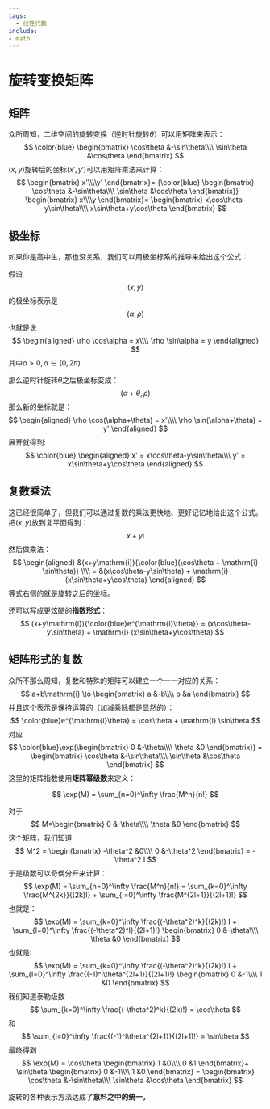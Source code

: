 ```yaml
---
tags:
  - 线性代数
include:
- math
---
```


# 旋转变换矩阵

## 矩阵
众所周知，二维空间的旋转变换（逆时针旋转$\theta$）可以用矩阵来表示：
$$
\color{blue}
\begin{bmatrix}
\cos\theta &-\sin\theta\\\\
\sin\theta &\cos\theta
\end{bmatrix}
$$
$(x,y)$旋转后的坐标$(x',y')$可以用矩阵乘法来计算：
$$
\begin{bmatrix}
x'\\\\y'
\end{bmatrix}=
{\color{blue}
\begin{bmatrix}
\cos\theta &-\sin\theta\\\\
\sin\theta &\cos\theta
\end{bmatrix}}
\begin{bmatrix}
x\\\\y
\end{bmatrix}=
\begin{bmatrix}
x\cos\theta-y\sin\theta\\\\
x\sin\theta+y\cos\theta
\end{bmatrix}
$$

## 极坐标
如果你是高中生，那也没关系，我们可以用极坐标系的推导来给出这个公式：

假设
$$
(x,y)
$$
的极坐标表示是
$$
(\alpha, \rho)
$$
也就是说
$$
\begin{aligned}
\rho \cos\alpha = x\\\\
\rho \sin\alpha = y
\end{aligned}
$$
其中$\rho>0, \alpha\in[0,2\pi)$

那么逆时针旋转$\theta$之后极坐标变成：
$$
(\alpha+\theta, \rho)
$$
那么新的坐标就是：
$$
\begin{aligned}
\rho \cos(\alpha+\theta) = x'\\\\
\rho \sin(\alpha+\theta) = y'
\end{aligned}
$$
展开就得到:
$$
\color{blue}
\begin{aligned}
x' = x\cos\theta-y\sin\theta\\\\
y' = x\sin\theta+y\cos\theta
\end{aligned}
$$

## 复数乘法

这已经很简单了，但我们可以通过复数的乘法更快地、更好记忆地给出这个公式。把$(x,y)$放到复平面得到：
$$
x+y\mathrm{i}
$$
然后做乘法：
$$
\begin{aligned}
&(x+y\mathrm{i}){\color{blue}(\cos\theta + \mathrm{i} \sin\theta)} \\\\
= &(x\cos\theta-y\sin\theta) + \mathrm{i} (x\sin\theta+y\cos\theta)
\end{aligned}
$$
等式右侧的就是旋转之后的坐标。

还可以写成更炫酷的**指数形式**：
$$
(x+y\mathrm{i}){\color{blue}e^{\mathrm{i}\theta}} = (x\cos\theta-y\sin\theta) + \mathrm{i} (x\sin\theta+y\cos\theta)
$$

## 矩阵形式的复数
众所不那么周知，复数和特殊的矩阵可以建立一个一一对应的关系：
$$
a+b\mathrm{i} \to \begin{bmatrix}
a &-b\\\\
b &a
\end{bmatrix}
$$
并且这个表示是保持运算的（加减乘除都是显然的）：
$$
\color{blue}e^{\mathrm{i}\theta} = \cos\theta + \mathrm{i} \sin\theta
$$
对应
$$
\color{blue}\exp(\begin{bmatrix}
0 &-\theta\\\\
\theta &0
\end{bmatrix}) = \begin{bmatrix}
\cos\theta &-\sin\theta\\\\
\sin\theta &\cos\theta
\end{bmatrix}
$$
这里的矩阵指数使用**矩阵幂级数**来定义：

$$
\exp(M) = \sum_{n=0}^\infty \frac{M^n}{n!}
$$

对于
$$
M=\begin{bmatrix}
0 &-\theta\\\\
\theta &0
\end{bmatrix}
$$
这个矩阵，我们知道
$$
M^2 = \begin{bmatrix}
-\theta^2 &0\\\\
0 &-\theta^2
\end{bmatrix} = -\theta^2 I
$$
于是级数可以奇偶分开来计算：
$$
\exp(M) = \sum_{n=0}^\infty \frac{M^n}{n!} = \sum_{k=0}^\infty \frac{M^{2k}}{(2k)!} + \sum_{l=0}^\infty \frac{M^{2l+1}}{(2l+1)!}
$$
也就是：
$$
\exp(M) = \sum_{k=0}^\infty \frac{(-\theta^2)^k}{(2k)!} I + \sum_{l=0}^\infty \frac{(-\theta^2)^l}{(2l+1)!} \begin{bmatrix}
0 &-\theta\\\\
\theta &0
\end{bmatrix}
$$
也就是:
$$
\exp(M) = \sum_{k=0}^\infty \frac{(-\theta^2)^k}{(2k)!} I + \sum_{l=0}^\infty \frac{(-1)^l\theta^{2l+1}}{(2l+1)!} \begin{bmatrix}
0 &-1\\\\
1 &0
\end{bmatrix}
$$
我们知道泰勒级数
$$
\sum_{k=0}^\infty \frac{(-\theta^2)^k}{(2k)!} = \cos\theta
$$
和
$$
\sum_{l=0}^\infty \frac{(-1)^l\theta^{2l+1}}{(2l+1)!} = \sin\theta
$$
最终得到
$$
\exp(M) = \cos\theta \begin{bmatrix}
1 &0\\\\
0 &1
\end{bmatrix}+ \sin\theta \begin{bmatrix}
0 &-1\\\\
1 &0
\end{bmatrix} = \begin{bmatrix}
\cos\theta &-\sin\theta\\\\
\sin\theta &\cos\theta
\end{bmatrix}
$$

旋转的各种表示方法达成了**意料之中的统一。**
